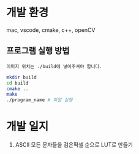 # 개발 환경
mac, vscode, cmake, c++, openCV

## 프로그램 실행 방법
`이미지 위치는 ./build에 넣어주셔야 합니다.`

```bash
mkdir build  
cd build  
cmake ..  
make
./program_name # 파일 실행
```

# 개발 일지
1. ASCII 모든 문자들을 검은픽셀 순으로 LUT로 만들기